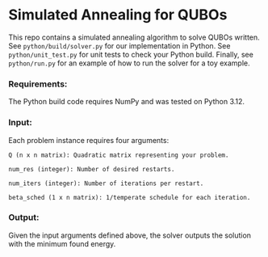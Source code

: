 # Simulated Annealing for QUBOs

This repo contains a simulated annealing algorithm to solve QUBOs written. See
`python/build/solver.py` for our implementation in Python. See
`python/unit_test.py` for unit tests to check your Python build. Finally, see
`python/run.py` for an example of how to run the solver for a toy example.

### Requirements:

The Python build code requires NumPy and was tested on Python 3.12.

### Input:

Each problem instance requires four arguments:

```
Q (n x n matrix): Quadratic matrix representing your problem.

num_res (integer): Number of desired restarts.

num_iters (integer): Number of iterations per restart.

beta_sched (1 x n matrix): 1/temperate schedule for each iteration.

```

### Output:

Given the input arguments defined above, the solver outputs the
solution with the minimum found energy.

